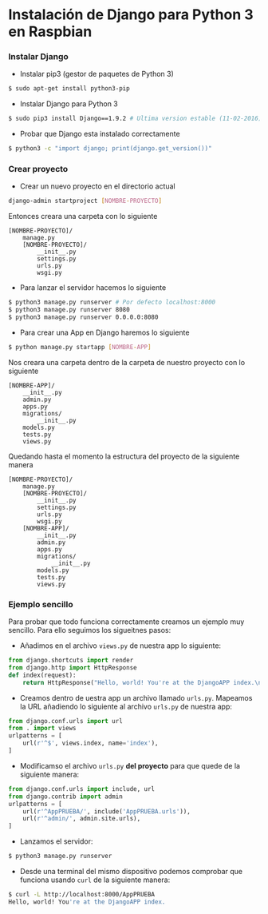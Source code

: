 # Instalación de Django para Python 3 en Raspbian

### Instalar Django

- Instalar pip3 (gestor de paquetes de Python 3)
```bash
$ sudo apt-get install python3-pip
```
- Instalar Django para Python 3
```bash
$ sudo pip3 install Django==1.9.2 # Ultima version estable (11-02-2016)
```
- Probar que Django esta instalado correctamente
```bash
$ python3 -c "import django; print(django.get_version())"
```

### Crear proyecto

- Crear un nuevo proyecto en el directorio actual
```bash
django-admin startproject [NOMBRE-PROYECTO]
```
Entonces creara una carpeta con lo siguiente
```
[NOMBRE-PROYECTO]/
    manage.py
    [NOMBRE-PROYECTO]/
        __init__.py
        settings.py
        urls.py
        wsgi.py
```
- Para lanzar el servidor hacemos lo siguiente
```bash
$ python3 manage.py runserver # Por defecto localhost:8000
$ python3 manage.py runserver 8080
$ python3 manage.py runserver 0.0.0.0:8080
```
- Para crear una App en Django haremos lo siguiente
```bash
$ python manage.py startapp [NOMBRE-APP]
```
Nos creara una carpeta dentro de la carpeta de nuestro proyecto con lo siguiente
```
[NOMBRE-APP]/
    __init__.py
    admin.py
    apps.py
    migrations/
        __init__.py
    models.py
    tests.py
    views.py
```
Quedando hasta el momento la estructura del proyecto de la siguiente manera
```
[NOMBRE-PROYECTO]/
    manage.py
    [NOMBRE-PROYECTO]/
        __init__.py
        settings.py
        urls.py
        wsgi.py
    [NOMBRE-APP]/
        __init__.py
        admin.py
        apps.py
        migrations/
            __init__.py
        models.py
        tests.py
        views.py
```

### Ejemplo sencillo

Para probar que todo funciona correctamente creamos un ejemplo muy sencillo. Para ello seguimos los sigueitnes pasos:

- Añadimos en el archivo ```views.py``` de nuestra app lo siguiente:
```python
from django.shortcuts import render
from django.http import HttpResponse
def index(request):
    return HttpResponse("Hello, world! You're at the DjangoAPP index.\n")
```
- Creamos dentro de uestra app un archivo llamado ```urls.py```. Mapeamos la URL añadiendo lo siguiente al archivo ```urls.py``` de nuestra app:
```python
from django.conf.urls import url
from . import views
urlpatterns = [
    url(r'^$', views.index, name='index'),
]
```
- Modificamso el archivo ```urls.py``` **del proyecto** para que quede de la siguiente manera:
```python
from django.conf.urls import include, url
from django.contrib import admin
urlpatterns = [
    url(r'^AppPRUEBA/', include('AppPRUEBA.urls')),
    url(r'^admin/', admin.site.urls),
]
```
- Lanzamos el servidor:
```bash
$ python3 manage.py runserver
```
- Desde una terminal del mismo dispositivo podemos comprobar que funciona usando ```curl``` de la siguiente manera:
```bash
$ curl -L http://localhost:8000/AppPRUEBA
Hello, world! You're at the DjangoAPP index.
```
